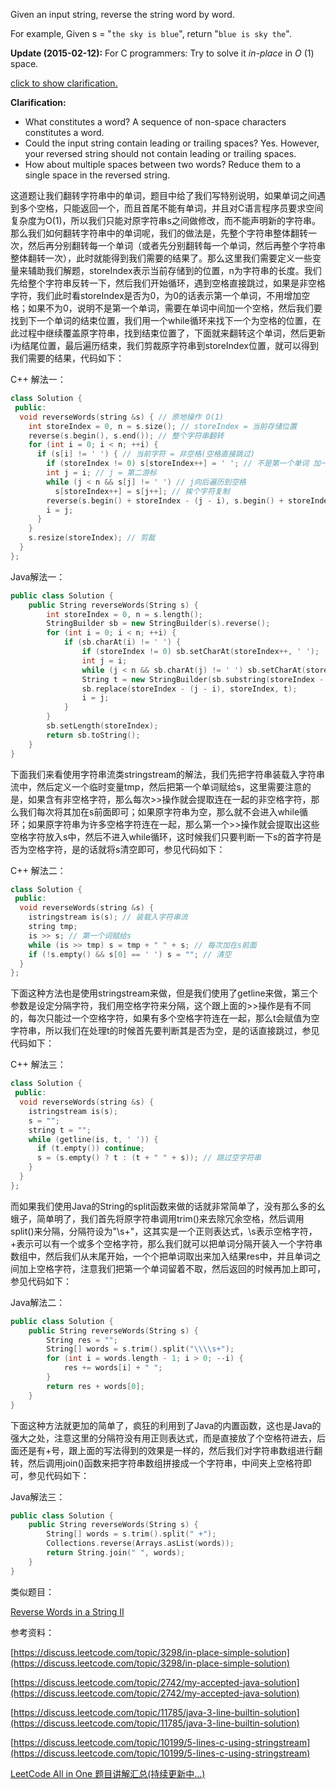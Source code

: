 Given an input string, reverse the string word by word.

For example, Given s = "`the sky is blue`", return "`blue is sky the`".

**Update (2015-02-12):** For C programmers: Try to solve it _in-place_ in _O_ (1) space.

[click to show clarification.](https://leetcode.com/problems/reverse-words-in-a-string/)

**Clarification:**

- What constitutes a word? A sequence of non-space characters constitutes a word.
- Could the input string contain leading or trailing spaces? Yes. However, your reversed string should not contain leading or trailing spaces.
- How about multiple spaces between two words? Reduce them to a single space in the reversed string.

这道题让我们翻转字符串中的单词，题目中给了我们写特别说明，如果单词之间遇到多个空格，只能返回一个，而且首尾不能有单词，并且对C语言程序员要求空间复杂度为O(1)，所以我们只能对原字符串s之间做修改，而不能声明新的字符串。那么我们如何翻转字符串中的单词呢，我们的做法是，先整个字符串整体翻转一次，然后再分别翻转每一个单词（或者先分别翻转每一个单词，然后再整个字符串整体翻转一次），此时就能得到我们需要的结果了。那么这里我们需要定义一些变量来辅助我们解题，storeIndex表示当前存储到的位置，n为字符串的长度。我们先给整个字符串反转一下，然后我们开始循环，遇到空格直接跳过，如果是非空格字符，我们此时看storeIndex是否为0，为0的话表示第一个单词，不用增加空格；如果不为0，说明不是第一个单词，需要在单词中间加一个空格，然后我们要找到下一个单词的结束位置，我们用一个while循环来找下一个为空格的位置，在此过程中继续覆盖原字符串，找到结束位置了，下面就来翻转这个单词，然后更新i为结尾位置，最后遍历结束，我们剪裁原字符串到storeIndex位置，就可以得到我们需要的结果，代码如下：

C++ 解法一：

```cpp
class Solution {
 public:
  void reverseWords(string &s) { // 原地操作 O(1)
    int storeIndex = 0, n = s.size(); // storeIndex = 当前存储位置
    reverse(s.begin(), s.end()); // 整个字符串翻转
    for (int i = 0; i < n; ++i) {
      if (s[i] != ' ') { // 当前字符 = 非空格(空格直接跳过)
        if (storeIndex != 0) s[storeIndex++] = ' '; // 不是第一个单词 加一个空格
        int j = i; // j = 第二游标
        while (j < n && s[j] != ' ') // j向后遍历到空格
          s[storeIndex++] = s[j++]; // 挨个字符复制
        reverse(s.begin() + storeIndex - (j - i), s.begin() + storeIndex);
        i = j;
      }
    }
    s.resize(storeIndex); // 剪裁
  }
};
```

Java解法一：

```cpp
public class Solution {
    public String reverseWords(String s) {
        int storeIndex = 0, n = s.length();
        StringBuilder sb = new StringBuilder(s).reverse();
        for (int i = 0; i < n; ++i) {
            if (sb.charAt(i) != ' ') {
                if (storeIndex != 0) sb.setCharAt(storeIndex++, ' ');
                int j = i;
                while (j < n && sb.charAt(j) != ' ') sb.setCharAt(storeIndex++, sb.charAt(j++));
                String t = new StringBuilder(sb.substring(storeIndex - (j - i), storeIndex)).reverse().toString();
                sb.replace(storeIndex - (j - i), storeIndex, t);
                i = j;
            }
        }
        sb.setLength(storeIndex);
        return sb.toString();
    }
}
```

下面我们来看使用字符串流类stringstream的解法，我们先把字符串装载入字符串流中，然后定义一个临时变量tmp，然后把第一个单词赋给s，这里需要注意的是，如果含有非空格字符，那么每次>>操作就会提取连在一起的非空格字符，那么我们每次将其加在s前面即可；如果原字符串为空，那么就不会进入while循环；如果原字符串为许多空格字符连在一起，那么第一个>>操作就会提取出这些空格字符放入s中，然后不进入while循环，这时候我们只要判断一下s的首字符是否为空格字符，是的话就将s清空即可，参见代码如下：

C++ 解法二：

```cpp
class Solution {
 public:
  void reverseWords(string &s) {
    istringstream is(s); // 装载入字符串流
    string tmp;
    is >> s; // 第一个词赋给s
    while (is >> tmp) s = tmp + " " + s; // 每次加在s前面
    if (!s.empty() && s[0] == ' ') s = ""; // 清空
  }
};
```

下面这种方法也是使用stringstream来做，但是我们使用了getline来做，第三个参数是设定分隔字符，我们用空格字符来分隔，这个跟上面的>>操作是有不同的，每次只能过一个空格字符，如果有多个空格字符连在一起，那么t会赋值为空字符串，所以我们在处理t的时候首先要判断其是否为空，是的话直接跳过，参见代码如下：

C++ 解法三：

```cpp
class Solution {
 public:
  void reverseWords(string &s) {
    istringstream is(s);
    s = "";
    string t = "";
    while (getline(is, t, ' ')) {
      if (t.empty()) continue;
      s = (s.empty() ? t : (t + " " + s)); // 跳过空字符串
    }
  }
};
```

而如果我们使用Java的String的split函数来做的话就非常简单了，没有那么多的幺蛾子，简单明了，我们首先将原字符串调用trim()来去除冗余空格，然后调用split()来分隔，分隔符设为"\\s+"，这其实是一个正则表达式，\\s表示空格字符，+表示可以有一个或多个空格字符，那么我们就可以把单词分隔开装入一个字符串数组中，然后我们从末尾开始，一个个把单词取出来加入结果res中，并且单词之间加上空格字符，注意我们把第一个单词留着不取，然后返回的时候再加上即可，参见代码如下：

Java解法二：

```cpp
public class Solution {
    public String reverseWords(String s) {
        String res = "";
        String[] words = s.trim().split("\\\\s+");
        for (int i = words.length - 1; i > 0; --i) {
            res += words[i] + " ";   
        }
        return res + words[0];
    }
}
```

下面这种方法就更加的简单了，疯狂的利用到了Java的内置函数，这也是Java的强大之处，注意这里的分隔符没有用正则表达式，而是直接放了个空格符进去，后面还是有+号，跟上面的写法得到的效果是一样的，然后我们对字符串数组进行翻转，然后调用join()函数来把字符串数组拼接成一个字符串，中间夹上空格符即可，参见代码如下：

Java解法三：

```cpp
public class Solution {
    public String reverseWords(String s) {
        String[] words = s.trim().split(" +");
        Collections.reverse(Arrays.asList(words));
        return String.join(" ", words);
    }
}
```

类似题目：

[Reverse Words in a String II](http://www.cnblogs.com/grandyang/p/5186294.html)

参考资料：

[https://discuss.leetcode.com/topic/3298/in-place-simple-solution](https://discuss.leetcode.com/topic/3298/in-place-simple-solution)

[https://discuss.leetcode.com/topic/2742/my-accepted-java-solution](https://discuss.leetcode.com/topic/2742/my-accepted-java-solution)

[https://discuss.leetcode.com/topic/11785/java-3-line-builtin-solution](https://discuss.leetcode.com/topic/11785/java-3-line-builtin-solution)

[https://discuss.leetcode.com/topic/10199/5-lines-c-using-stringstream](https://discuss.leetcode.com/topic/10199/5-lines-c-using-stringstream)

[LeetCode All in One 题目讲解汇总(持续更新中...)](http://www.cnblogs.com/grandyang/p/4606334.html)

